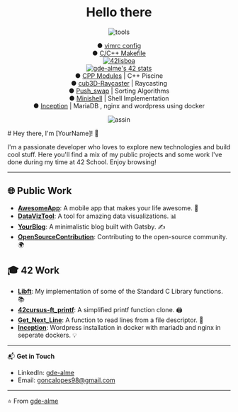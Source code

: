 <!DOCTYPE html>
<h1 align="center">Hello there</h1>
<p align="center">
<img src="https://i.ibb.co/qCPCpmn/tools.png" alt="tools" border="0">
</p>

<p align="center">
	<a>● </a>
	<a href="https://github.com/gde-alme/vimrc">vimrc config</a>
	<br>
	<a>● </a>
	<a href="https://github.com/gde-alme/Makefile">C/C++ Makefile</a>
	<br>
	<a href="https://www.42lisboa.com/"><img src="https://i.ibb.co/QDS169b/42lisboa.png" alt="42lisboa" border="0">
	<br>
	<a href="https://github.com/JaeSeoKim/badge42"><img src="https://badge42.vercel.app/api/v2/cliujye7v004508lcl4y3v85q/stats?cursusId=21&coalitionId=110" alt="gde-alme's 42 stats" /></a>
	<br>
	<a>● <a/>
	<a href="https://github.com/gde-alme/CPP-modules">CPP Modules</a>
	<a> | C++ Piscine</a>
	<br>
	<a>● <a/>
	<a href="https://github.com/gde-alme/cub3d-Raycaster">cub3D-Raycaster</a>
	<a>| Raycasting</a>
	<br>
	<a>● <a/>
	<a href="https://github.com/gde-alme/push_swap">Push_swap</a>
	<a>| Sorting Algorithms</a>
	<br>
	<a>● <a/>
	<a href="https://github.com/zet1r/42-minishell">Minishell</a>
	<a>| Shell Implementation</a>
	<br>
	<a>● <a/>
	<a href="https://github.com/gde-alme/inception">Inception</a>
	<a>| MariaDB , nginx and wordpress using docker</a>
	<br>
</p>

<p align="center">
<img src="https://i.ibb.co/YR2p9jP/assin.png" alt="assin" border="0">
</p>
# Hey there, I'm [YourName]! 👋

I'm a passionate developer who loves to explore new technologies and build cool stuff. Here you'll find a mix of my public projects and some work I've done during my time at 42 School. Enjoy browsing!

---

## 🌐 Public Work
- **[AwesomeApp](https://github.com/YourUsername/AwesomeApp)**: A mobile app that makes your life awesome. 📱
- **[DataVizTool](https://github.com/YourUsername/DataVizTool)**: A tool for amazing data visualizations. 📊
- **[YourBlog](https://github.com/YourUsername/YourBlog)**: A minimalistic blog built with Gatsby. ✍️
- **[OpenSourceContribution](https://github.com/YourUsername/OpenSourceContribution)**: Contributing to the open-source community. 🌍

## 🎓 42 Work
- **[Libft](https://github.com/YourUsername/Libft)**: My implementation of some of the Standard C Library functions. 📚
- **[42cursus-ft_printf](https://github.com/YourUsername/42cursus-ft_printf)**: A simplified printf function clone. 🖨️
- **[Get_Next_Line](https://github.com/YourUsername/Get_Next_Line)**: A function to read lines from a file descriptor. 📖
- **[Inception](https://github.com/gde-alme/inception.git)**: Wordpress installation in docker with mariadb and nginx in seperate dockers. 💡

---

📬 **Get in Touch**
- LinkedIn: [gde-alme](https://www.linkedin.com/in/gde-alme)
- Email: goncalopes98@gmail.com

---

⭐️ From [gde-alme](https://github.com/gde-alme)

